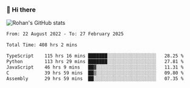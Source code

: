 ### 👋 Hi there 

<!--
**rohznmdev/rohznmdev** is a ✨ _special_ ✨ repository because its `README.md` (this file) appears on your GitHub profile.

Here are some ideas to get you started:

- 🔭 I’m currently working on ...
- 🌱 I’m currently learning Ruby and Ruby on Rails
- 👯 I’m looking to collaborate on ...
- 🤔 I’m looking for help with ...
- 💬 Ask me about ...
- 📫 How to reach me: ...
- 😄 Pronouns: ...
- ⚡ Fun fact: ...
-->
![Rohan's GitHub stats](https://github-readme-stats.vercel.app/api?username=rohznmdev&theme=dark&show_icons=true)

<!--START_SECTION:waka-->

```txt
From: 22 August 2022 - To: 27 February 2025

Total Time: 408 hrs 2 mins

TypeScript    115 hrs 16 mins ███████░░░░░░░░░░░░░░░░░░   28.25 %
Python        113 hrs 29 mins ███████░░░░░░░░░░░░░░░░░░   27.81 %
JavaScript    46 hrs 9 mins   ██▓░░░░░░░░░░░░░░░░░░░░░░   11.31 %
C             39 hrs 59 mins  ██▒░░░░░░░░░░░░░░░░░░░░░░   09.80 %
Assembly      29 hrs 59 mins  ██░░░░░░░░░░░░░░░░░░░░░░░   07.35 %
```

<!--END_SECTION:waka-->
